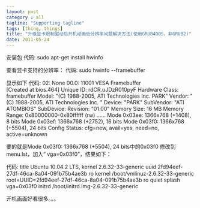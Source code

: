 ```yaml
---
layout: post
category : all
tagline: "Supporting tagline"
tags: [thing, things]
title: "升级显卡限制驱动后开机动画低分辨率问题解决方法(使用GRUB4DOS，非GRUB2)"
date: 2011-05-24
---
```

安装包
代码:
sudo apt-get install hwinfo


查看显卡支持的分辨率：
代码:
sudo hwinfo --framebuffer


显示如下
代码:
02: None 00.0: 11001 VESA Framebuffer                           
  [Created at bios.464]
  Unique ID: rdCR.uJDzR010pyF
  Hardware Class: framebuffer
  Model: &quot;(C) 1988-2005, ATI Technologies Inc.  PARK&quot;
  Vendor: &quot;(C) 1988-2005, ATI Technologies Inc. &quot;
  Device: &quot;PARK&quot;
  SubVendor: &quot;ATI ATOMBIOS&quot;
  SubDevice: 
  Revision: &quot;01.00&quot;
  Memory Size: 16 MB
  Memory Range: 0x80000000-0x80ffffff (rw)
  ......
  Mode 0x03ee: 1366x768 (+1408), 8 bits
  Mode 0x03ef: 1366x768 (+2752), 16 bits
  Mode 0x03f0: 1366x768 (+5504), 24 bits
  Config Status: cfg=new, avail=yes, need=no, active=unknown


要的就是Mode 0x03f0: 1366x768 (+5504), 24 bits中的0x03f0
修改到menu.lst，加入“ vga=0x03f0”，结果如下：

代码:
title      Ubuntu 10.04.2 LTS, kernel 2.6.32-33-generic
uuid      2fd94eef-27df-46ca-8a04-091b75b4ae3b ro
kernel      /boot/vmlinuz-2.6.32-33-generic root=UUID=2fd94eef-27df-46ca-8a04-091b75b4ae3b ro quiet splash vga=0x03f0
initrd      /boot/initrd.img-2.6.32-33-generic


开机画面好看很多。。。